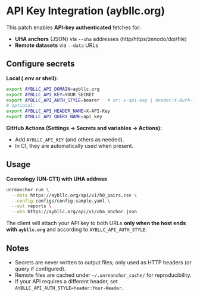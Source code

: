 # API Key Integration (aybllc.org)

This patch enables **API-key authenticated** fetches for:
- **UHA anchors** (JSON) via `--uha` addresses (http/https/zenodo/doi/file)
- **Remote datasets** via `--data` URLs

## Configure secrets

**Local (.env or shell):**
```bash
export AYBLLC_API_DOMAIN=aybllc.org
export AYBLLC_API_KEY=YOUR_SECRET
export AYBLLC_API_AUTH_STYLE=bearer   # or: x-api-key | header:X-Auth-Token | query:api_key
# optional:
export AYBLLC_API_HEADER_NAME=X-API-Key
export AYBLLC_API_QUERY_NAME=api_key
```

**GitHub Actions (Settings → Secrets and variables → Actions):**
- Add `AYBLLC_API_KEY` (and others as needed).
- In CI, they are automatically used when present.

## Usage

**Cosmology (UN‑CT1) with UHA address**
```bash
unreanchor run \
  --data https://aybllc.org/api/v1/h0_pairs.csv \
  --config configs/config.sample.yaml \
  --out reports \
  --uha https://aybllc.org/api/v1/uha_anchor.json
```

The client will attach your API key to both URLs **only when the host ends with `aybllc.org`** and according to `AYBLLC_API_AUTH_STYLE`.

## Notes
- Secrets are never written to output files; only used as HTTP headers (or query if configured).
- Remote files are cached under `~/.unreanchor_cache/` for reproducibility.
- If your API requires a different header, set `AYBLLC_API_AUTH_STYLE=header:Your-Header`.
